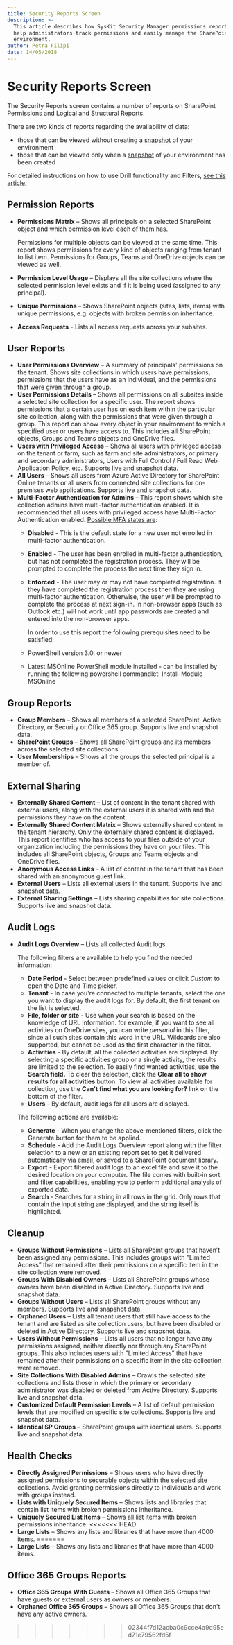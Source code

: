 ```yaml
---
title: Security Reports Screen
description: >-
  This article describes how SysKit Security Manager permissions reports can
  help administrators track permissions and easily manage the SharePoint
  environment.
author: Petra Filipi
date: 14/05/2018
---
```


# Security Reports Screen

The Security Reports screen contains a number of reports on SharePoint Permissions and Logical and Structural Reports.

There are two kinds of reports regarding the availability of data:

* those that can be viewed without creating a [snapshot](basics.md#snapshot) of your environment
* those that can be viewed only when a [snapshot](basics.md#snapshot) of your environment has been created

For detailed instructions on how to use Drill functionality and Filters, [see this article.](../how-to/use-filters-drill-and-column-chooser.md)

## Permission Reports

* **Permissions Matrix** – Shows all principals on a selected SharePoint object and which permission level each of them has.

  Permissions for multiple objects can be viewed at the same time. This report shows permissions for every kind of objects ranging from tenant to list item. Permissions for Groups, Teams and OneDrive objects can be viewed as well.

* **Permission Level Usage** – Displays all the site collections where the selected permission level exists and if it is being used \(assigned to any principal\).
* **Unique Permissions** – Shows SharePoint objects \(sites, lists, items\) with unique permissions, e.g. objects with broken permission inheritance.
* **Access Requests** - Lists all access requests across your subsites. 

## User Reports

* **User Permissions Overview** – A summary of principals' permissions on the tenant. Shows site collections in which users have permissions, permissions that the users have as an individual, and the permissions that were given through a group. 
* **User Permissions Details** – Shows all permissions on all subsites inside a selected site collection for a specific user. The report shows permissions that a certain user has on each item within the particular site collection, along with the permissions that were given through a group. This report can show every object in your environment to which a specified user or users have access to. This includes all SharePoint objects, Groups and Teams objects and OneDrive files.  
* **Users with Privileged Access** – Shows all users with privileged access on the tenant or farm, such as farm and site administrators, or primary and secondary administrators, Users with Full Control / Full Read Web Application Policy, etc. Supports live and snapshot data.
* **All Users** – Shows all users from Azure Active Directory for SharePoint Online tenants or all users from connected site collections for on-premises web applications. Supports live and snapshot data.
* **Multi-Factor Authentication for Admins** – This report shows which site collection admins have multi-factor authentication enabled. It is recommended that all users with privileged access have Multi-Factor Authentication enabled. [Possible MFA states are](https://social.msdn.microsoft.com/Forums/azure/en-US/46d1e71e-f98a-4e97-94f8-11621c3385d8/mfa-status-enabled-enforced?forum=windowsazureactiveauthentication):
  * **Disabled** - This is the default state for a new user not enrolled in multi-factor authentication.
  * **Enabled** - The user has been enrolled in multi-factor authentication, but has not completed the registration process. They will be prompted to complete the process the next time they sign in.
  * **Enforced** - The user may or may not have completed registration. If they have completed the registration process then they are using multi-factor authentication. Otherwise, the user will be prompted to complete the process at next sign-in. In non-browser apps \(such as Outlook etc.\) will not work until app passwords are created and entered into the non-browser apps.

    In order to use this report the following prerequisites need to be satisfied:

  * PowerShell version 3.0. or newer
  * Latest MSOnline PowerShell module installed - can be installed by running the following powershell commandlet: Install-Module MSOnline

## Group Reports

* **Group Members** – Shows all members of a selected SharePoint, Active Directory, or Security or Office 365 group. Supports live and snapshot data.
* **SharePoint Groups** – Shows all SharePoint groups and its members across the selected site collections.
* **User Memberships** – Shows all the groups the selected principal is a member of.

## External Sharing

* **Externally Shared Content** – List of content in the tenant shared with external users, along with the external users it is shared with and the permissions they have on the content.
* **Externally Shared Content Matrix** – Shows externally shared content in the tenant hierarchy. Only the externally shared content is displayed. This report identifies who has access to your files outside of your organization including the permissions they have on your files. This includes all SharePoint objects, Groups and Teams objects and OneDrive files. 
* **Anonymous Access Links** –  A list of content in the tenant that has been shared with an anonymous guest link.
* **External Users** – Lists all external users in the tenant. Supports live and snapshot data.
* **External Sharing Settings** – Lists sharing capabilities for site collections. Supports live and snapshot data.

## Audit Logs

* **Audit Logs Overview** – Lists all collected Audit logs.

  The following filters are available to help you find the needed information:

  * **Date Period** - Select between predefined values or click _Custom_ to open the Date and Time picker.
  * **Tenant** - In case you're connected to multiple tenants, select the one you want to display the audit logs for. By default, the first tenant on the list is selected.
  * **File, folder or site** - Use when your search is based on the knowledge of URL information. for example, if you want to see all activities on OneDrive sites, you can write _personal_ in this filter, since all such sites contain this word in the URL. Wildcards are also supported, but cannot be used as the first character in the filter.
  * **Activities** - By default, all the collected activities are displayed. By selecting a specific activities group or a single activity, the results are limited to the selection. To easily find wanted activities, use the **Search field.** To clear the selection, click the **Clear all to show results for all activities** button. To view all activities available for collection, use the **Can't find what you are looking for?** link on the bottom of the filter.
  * **Users** - By default, audit logs for all users are displayed. 

  The following actions are available:

  * **Generate** - When you change the above-mentioned filters, click the Generate button for them to be applied. 
  * **Schedule** - Add the Audit Logs Overview report along with the filter selection to a new or an existing report set to get it delivered automatically via email, or saved to a SharePoint document library.
  * **Export** - Export filtered audit logs to an excel file and save it to the desired location on your computer. The file comes with built-in sort and filter capabilities, enabling you to perform additional analysis of exported data.
  * **Search** - Searches for a string in all rows in the grid. Only rows that contain the input string are displayed, and the string itself is highlighted.

## Cleanup

* **Groups Without Permissions** – Lists all SharePoint groups that haven’t been assigned any permissions. This includes groups with ”Limited Access” that remained after their permissions on a specific item in the site collection were removed.
* **Groups With Disabled Owners** – Lists all SharePoint groups whose owners have been disabled in Active Directory. Supports live and snapshot data.
* **Groups Without Users** – Lists all SharePoint groups without any members. Supports live and snapshot data.
* **Orphaned Users** – Lists all tenant users that still have access to the tenant and are listed as site collection users, but have been disabled or deleted in Active Directory. Supports live and snapshot data.
* **Users Without Permissions** – Lists all users that no longer have any permissions assigned, neither directly nor through any SharePoint groups. This also includes users with ”Limited Access” that have remained after their permissions on a specific item in the site collection were removed.
* **Site Collections With Disabled Admins** – Crawls the selected site collections and lists those in which the primary or secondary administrator was disabled or deleted from Active Directory. Supports live and snapshot data.
* **Customized Default Permission Levels** – A list of default permission levels that are modified on specific site collections. Supports live and snapshot data.
* **Identical SP Groups** – SharePoint groups with identical users. Supports live and snapshot data.

## Health Checks

* **Directly Assigned Permissions** – Shows users who have directly assigned permissions to securable objects within the selected site collections. Avoid granting permissions directly to individuals and work with groups instead.
* **Lists with Uniquely Secured Items** – Shows lists and libraries that contain list items with broken permissions inheritance.
* **Uniquely Secured List Items** – Shows all list items with broken permissions inheritance.
<<<<<<< HEAD
* **Large Lists** – Shows any lists and libraries that have more than 4000 items.
=======
* **Large Lists** – Shows any lists and libraries that have more than 4000 items.

## Office 365 Groups Reports

* **Office 365 Groups With Guests** – Shows all Office 365 Groups that have guests or external users as owners or members.
* **Orphaned Office 365 Groups** – Shows all Office 365 Groups that don't have any active owners.

>>>>>>> 02344f7d12acba0c9cce4a9d95ed71e79562fd5f
